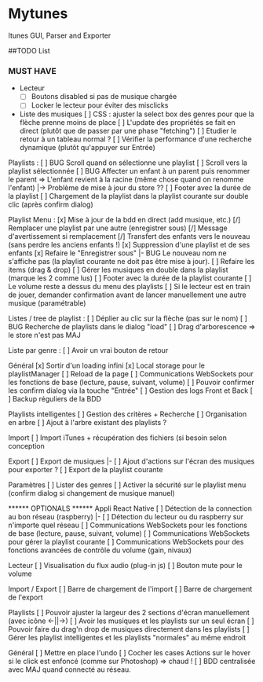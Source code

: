 # Mytunes
Itunes GUI, Parser and Exporter

##TODO List
### MUST HAVE

* Lecteur
    * [ ] Boutons disabled si pas de musique chargée
    * [ ] Locker le lecteur pour éviter des misclicks

* Liste des musiques
    [ ] CSS : ajuster la select box des genres pour que la flèche prenne moins de place
    [ ] L'update des propriétés se fait en direct (plutôt que de passer par une phase "fetching")
    [ ] Etudier le retour à un tableau normal ?
    [ ] Vérifier la performance d'une recherche dynamique (plutôt qu'appuyer sur Entrée)

Playlists :
    [ ] BUG Scroll quand on sélectionne une playlist
    [ ] Scroll vers la playlist sélectionnée
    [ ] BUG Affecter un enfant à un parent puis renommer le parent => L'enfant revient à la racine (même chose quand on renomme l'enfant)
        |-> Problème de mise à jour du store ??
    [ ] Footer avec la durée de la playlist
    [ ] Chargement de la playlist dans la playlist courante sur double clic (après confirm dialog)

Playlist Menu :
    [x] Mise à jour de la bdd en direct (add musique, etc.)
    [/] Remplacer une playlist par une autre (enregistrer sous)
        [/] Message d'avertissement si remplacement
        [/] Transfert des enfants vers le nouveau (sans perdre les anciens enfants !)
    [x] Suppression d'une playlist et de ses enfants
    [x] Refaire le "Enregistrer sous"
        |- BUG Le nouveau nom ne s'affiche pas (la playlist courante ne doit pas être mise à jour).
    [ ] Refaire les items (drag & drop)
    [ ] Gérer les musiques en double dans la playlist (marque les 2 comme lus)
    [ ] Footer avec la durée de la playlist courante
    [ ] Le volume reste a dessus du menu des playlists
    [ ] Si le lecteur est en train de jouer, demander confirmation avant de lancer manuellement une autre musique (paramétrable)

Listes / tree de playlist :
    [ ] Déplier au clic sur la flèche (pas sur le nom)
    [ ] BUG Recherche de playlists dans le dialog "load"
    [ ] Drag d'arborescence => le store n'est pas MAJ

Liste par genre :
    [ ] Avoir un vrai bouton de retour

Général
    [x] Sortir d'un loading infini
    [x] Local storage pour le playlistManager
    [ ] Reload de la page
    [ ] Communications WebSockets pour les fonctions de base (lecture, pause, suivant, volume)
    [ ] Pouvoir confirmer les confirm dialog via la touche "Entrée"
    [ ] Gestion des logs Front et Back
    [ ] Backup réguliers de la BDD

Playlists intelligentes
    [ ] Gestion des critères + Recherche
    [ ] Organisation en arbre
    [ ] Ajout à l'arbre existant des playlists ?

Import
    [ ] Import iTunes + récupération des fichiers (si besoin selon conception

Export
    [ ] Export de musiques
        |- [ ] Ajout d'actions sur l'écran des musiques pour exporter ?
    [ ] Export de la playlist courante

Paramètres
    [ ] Lister des genres
    [ ] Activer la sécurité sur le playlist menu (confirm dialog si changement de musique manuel)




****** OPTIONALS ******
Appli React Native
    [ ] Détection de la connection au bon réseau (raspberry)
        |- [ ] Détection du lecteur ou du raspberry sur n'importe quel réseau
    [ ] Communications WebSockets pour les fonctions de base (lecture, pause, suivant, volume)
    [ ] Communications WebSockets pour gérer la playlist courante
    [ ] Communications WebSockets pour des fonctions avancées de contrôle du volume (gain, nivaux)

Lecteur
    [ ] Visualisation du flux audio (plug-in js)
    [ ] Bouton mute pour le volume

Import / Export
    [ ] Barre de chargement de l'import
    [ ] Barre de chargement de l'export

Playlists
    [ ] Pouvoir ajuster la largeur des 2 sections d'écran manuellement (avec icône <-||->)
    [ ] Avoir les musiques et les playlists sur un seul écran
        [ ] Pouvoir faire du drag'n drop de musiques directement dans les playlists
    [ ] Gérer les playlist intelligentes et les playlists "normales" au même endroit

Général
    [ ] Mettre en place l'undo
    [ ] Cocher les cases Actions sur le hover si le click est enfoncé (comme sur Photoshop) => chaud !
    [ ] BDD centralisée avec MAJ quand connecté au réseau.